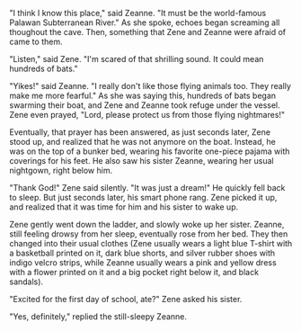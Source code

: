 "I think I know this place," said Zeanne. "It must be the world-famous Palawan Subterranean River." As she spoke, echoes began screaming all thoughout the cave. Then, something that Zene and Zeanne were afraid of came to them.

"Listen," said Zene. "I'm scared of that shrilling sound. It could mean hundreds of bats."

"Yikes!" said Zeanne. "I really don't like those flying animals too. They really make me more fearful." As she was saying this, hundreds of bats began swarming their boat, and Zene and Zeanne took refuge under the vessel. Zene even prayed, "Lord, please protect us from those flying nightmares!"

Eventually, that prayer has been answered, as just seconds later, Zene stood up, and realized that he was not anymore on the boat. Instead, he was on the top of a bunker bed, wearing his favorite one-piece pajama with coverings for his feet. He also saw his sister Zeanne, wearing her usual nightgown, right below him.

"Thank God!" Zene said silently. "It was just a dream!" He quickly fell back to sleep. But just seconds later, his smart phone rang. Zene picked it up, and realized that it was time for him and his sister to wake up.

Zene gently went down the ladder, and slowly woke up her sister. Zeanne, still feeling drowsy from her sleep, eventually rose from her bed. They then changed into their usual clothes (Zene usually wears a light blue T-shirt with a basketball printed on it, dark blue shorts, and silver rubber shoes with indigo velcro strips, while Zeanne usually wears a pink and yellow dress with a flower printed on it and a big pocket right below it, and black sandals).

"Excited for the first day of school, ate?" Zene asked his sister.

"Yes, definitely," replied the still-sleepy Zeanne.